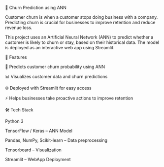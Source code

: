 📌 Churn Prediction using ANN

Customer churn is when a customer stops doing business with a company. Predicting churn is crucial for businesses to improve retention and reduce revenue loss.

This project uses an Artificial Neural Network (ANN) to predict whether a customer is likely to churn or stay, based on their historical data. The model is deployed as an interactive web app using Streamlit.

🚀 Features

🔮 Predicts customer churn probability using ANN

📊 Visualizes customer data and churn predictions

🌐 Deployed with Streamlit for easy access

⚡ Helps businesses take proactive actions to improve retention

🛠️ Tech Stack

Python 3

TensorFlow / Keras – ANN Model

Pandas, NumPy, Scikit-learn – Data preprocessing

Tensorboard – Visualization

Streamlit – WebApp Deployment
